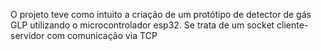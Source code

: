 O projeto teve como intuito a criação de um protótipo de detector de gás GLP utilizando o microcontrolador esp32. Se trata de um socket cliente-servidor com comunicação via TCP  
